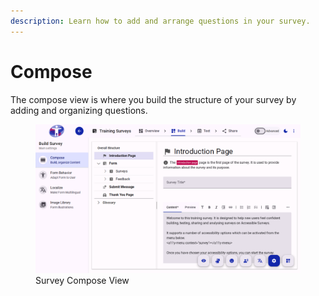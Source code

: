 ```yaml
---
description: Learn how to add and arrange questions in your survey.
---
```


# Compose

The compose view is where you build the structure of your survey by adding and organizing questions.

<figure><img src="./assets/build-compose.png" alt="Survey Compose View"><figcaption>Survey Compose View</figcaption></figure>
